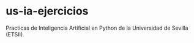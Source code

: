 # us-ia-ejercicios
Practicas de Inteligencia Artificial en Python de la Universidad de Sevilla (ETSII).
